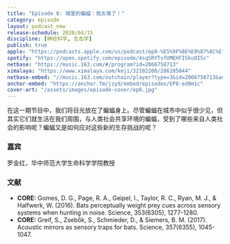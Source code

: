 ```yaml
---
title: "Episode 8: 城里的蝙蝠：我太难了！"
category: episode
layout: podcast_new
release-schedule: 2020/04/15
discipline: [神经科学, 生态学]
publish: true
apple: "https://podcasts.apple.com/us/podcast/ep8-%E5%9F%8E%E9%87%8C%E7%9A%84%E8%9D%99%E8%9D%A0-%E6%88%91%E5%A4%AA%E9%9A%BE%E4%BA%86/id1490374590?i=1000472021053"
spotify: "https://open.spotify.com/episode/4sqSRYTsfUMEHFISkuOI5c"
netbase: "https://music.163.com/#/program?id=2066758713"
ximalaya: "https://www.ximalaya.com/keji/32102200/286205844"
netbase-embed: "//music.163.com/outchain/player?type=3&id=2066758713&auto=0"
anchor-embed: "https://anchor.fm/jzyd/embed/episodes/EP8-ed0m1c"
cover-art: "/assets/images/episode-cover/ep8.jpg"
---
```


在这一期节目中，我们将目光放在了蝙蝠身上。尽管蝙蝠在城市中似乎很少见，但其实它们就生活在我们周围，与人类社会共享环境的蝙蝠，受到了哪些来自人类社会的影响呢？蝙蝠又是如何应对这些新的生存挑战的呢？

### 嘉宾

罗金红，华中师范大学生命科学学院教授

### 文献

- **CORE:** Gomes, D. G., Page, R. A., Geipel, I., Taylor, R. C., Ryan, M. J., & Halfwerk, W. (2016). Bats perceptually weight prey cues across sensory systems when hunting in noise. Science, 353(6305), 1277-1280.
- **CORE:** Greif, S., Zsebők, S., Schmieder, D., & Siemers, B. M. (2017). Acoustic mirrors as sensory traps for bats. Science, 357(6355), 1045-1047.
